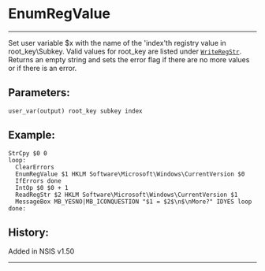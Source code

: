 # EnumRegValue

---

Set user variable $x with the name of the 'index'th registry value in root\_key\Subkey. Valid values for root\_key are listed under [`WriteRegStr`][1]. Returns an empty string and sets the error flag if there are no more values or if there is an error.

## Parameters:

    user_var(output) root_key subkey index

## Example:

	StrCpy $0 0
	loop:
	  ClearErrors
	  EnumRegValue $1 HKLM Software\Microsoft\Windows\CurrentVersion $0
	  IfErrors done
	  IntOp $0 $0 + 1
	  ReadRegStr $2 HKLM Software\Microsoft\Windows\CurrentVersion $1
	  MessageBox MB_YESNO|MB_ICONQUESTION "$1 = $2$\n$\nMore?" IDYES loop
	done:

## History:

Added in NSIS v1.50

---

[1]: WriteRegStr.md